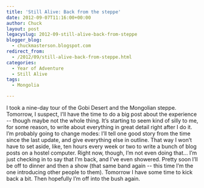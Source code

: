 ```yaml
---
title: 'Still Alive: Back from the steppe'
date: 2012-09-07T11:16:00+00:00
author: Chuck
layout: post
legacyslug: 2012-09-still-alive-back-from-steppe
blogger_blog:
  - chuckmasterson.blogspot.com
redirect_from:
  - /2012/09/still-alive-back-from-steppe.html
categories:
  - Year of Adventure
  - Still Alive
tags:
  - Mongolia

---
```

I took a nine-day tour of the Gobi Desert and the Mongolian steppe. Tomorrow, I
suspect, I’ll have the time to do a big post about the experience -- though
maybe not the whole thing. It’s starting to seem kind of silly to me, for some
reason, to write about everything in great detail right after I do it. I’m
probably going to change modes: I’ll tell one good story from the time since
the last update, and give everything else in outline. That way I won’t have to
set aside, like, ten hours every week or two to write a bunch of blog posts on
a hostel computer. Right now, though, I’m not even doing that… I’m just
checking in to say that I’m back, and I’ve even showered. Pretty soon I’ll be
off to dinner and then a show (that same band again -- this time I’m the one
introducing other people to them). Tomorrow I have some time to kick back a
bit. Then hopefully I’m off into the bush again.
